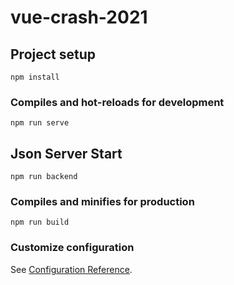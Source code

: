 # vue-crash-2021

## Project setup
```
npm install
```
### Compiles and hot-reloads for development
```
npm run serve
```
## Json Server Start
```
npm run backend
```
### Compiles and minifies for production
```
npm run build
```

### Customize configuration
See [Configuration Reference](https://cli.vuejs.org/config/).
